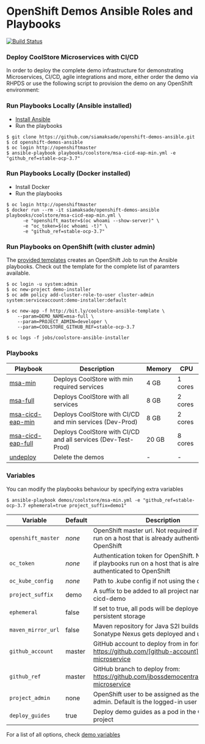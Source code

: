 # OpenShift Demos Ansible Roles and Playbooks
[![Build Status](https://travis-ci.org/siamaksade/openshift-demos-ansible.svg?branch=master)](https://travis-ci.org/siamaksade/openshift-demos-ansible)

### Deploy CoolStore Microservices with CI/CD
In order to deploy the complete demo infrastructure for demonstrating Microservices, CI/CD, 
agile integrations and more, either order the demo via RHPDS or use the following script to provision the demo
on any OpenShift environment:

### Run Playbooks Locally (Ansible installed)

* [Install Ansible](http://docs.ansible.com/ansible/latest/intro_installation.html)
* Run the playbooks

```
$ git clone https://github.com/siamaksade/openshift-demos-ansible.git
$ cd openshift-demos-ansible
$ oc login http://openshiftmaster
$ ansible-playbook playbooks/coolstore/msa-cicd-eap-min.yml -e "github_ref=stable-ocp-3.7"
```

### Run Playbooks Locally (Docker installed)

* Install Docker
* Run the playbooks

```
$ oc login http://openshiftmaster
$ docker run --rm -it siamaksade/openshift-demos-ansible playbooks/coolstore/msa-cicd-eap-min.yml \
      -e "openshift_master=$(oc whoami --show-server)" \
      -e "oc_token=$(oc whoami -t)" \
      -e "github_ref=stable-ocp-3.7"
```

### Run Playbooks on OpenShift (with cluster admin)

The [provided templates](helpers/coolstore-ansible-installer.yaml) creates an OpenShift Job to run 
the Ansible playbooks. Check out the template for the complete list of paramters available.

  ```
  $ oc login -u system:admin
  $ oc new-project demo-installer
  $ oc adm policy add-cluster-role-to-user cluster-admin system:serviceaccount:demo-installer:default
  
  $ oc new-app -f http://bit.ly/coolstore-ansible-template \
      --param=DEMO_NAME=msa-full \
      --param=PROJECT_ADMIN=developer \
      --param=COOLSTORE_GITHUB_REF=stable-ocp-3.7

  $ oc logs -f jobs/coolstore-ansible-installer
  ```

### Playbooks

| Playbook                                                      | Description                                                             | Memory     | CPU     |
|---------------------------------------------------------------|-------------------------------------------------------------------------|------------|---------|
| [msa-min](playbooks/coolstore/msa-min.yml)                    | Deploys CoolStore with min required services                            | 4 GB       | 1 cores |
| [msa-full](playbooks/coolstore/msa-full.yml)                  | Deploys CoolStore with all services                                     | 8 GB       | 2 cores |
| [msa-cicd-eap-min](playbooks/coolstore/msa-cicd-eap-min.yml)  | Deploys CoolStore with CI/CD and min services (Dev-Prod)                | 8 GB       | 2 cores |
| [msa-cicd-eap-full](playbooks/coolstore/msa-cicd-eap-full.yml)| Deploys CoolStore with CI/CD and all services (Dev-Test-Prod)           | 20 GB      | 8 cores |
| [undeploy](playbooks/coolstore/undeploy.yml)                  | Delete the demos                                                        | -          | -       |


### Variables

You can modify the playbooks behaviour by specifying extra variables

```
$ ansible-playbook demos/coolstore/msa-min.yml -e "github_ref=stable-ocp-3.7 ephemeral=true project_suffix=demo1"
```

| Variable             | Default   | Description                                                                                                            |
|----------------------|-----------|------------------------------------------------------------------------------------------------------------------------|
| `openshift_master`   | *none*    | OpenShift master url. Not required if playbooks run on a host that is already authenticated to OpenShift               |
| `oc_token`           | *none*    | Authentication token for OpenShift. Not required if playbooks run on a host that is already authenticated to OpenShift |
| `oc_kube_config`     | *none*    | Path to .kube config if not using the default                                                                          |
| `project_suffix`     | demo      | A suffix to be added to all project names e.g. cicd-demo                                                               |
| `ephemeral`          | false     | If set to true, all pods will be deployed without persistent storage                                                   |
| `maven_mirror_url`   | false     | Maven repository for Java S2I builds. If empty, Sonatype Nexus gets deployed and used                                  |
| `github_account`     | master    | GitHub account to deploy from in forked: https://github.com/[github-account]/coolstore-microservice                    |
| `github_ref`         | master    | GitHub branch to deploy from: https://github.com/jbossdemocentral/coolstore-microservice                               |
| `project_admin`      | none      | OpenShift user to be assigned as the project admin. Default is the logged-in user                                      |
| `deploy_guides`      | true      | Deploy demo guides as a pod in the CI/CD project                                                                       |


For a list of all options, check [demo variables](playbooks/coolstore/group_vars/all)